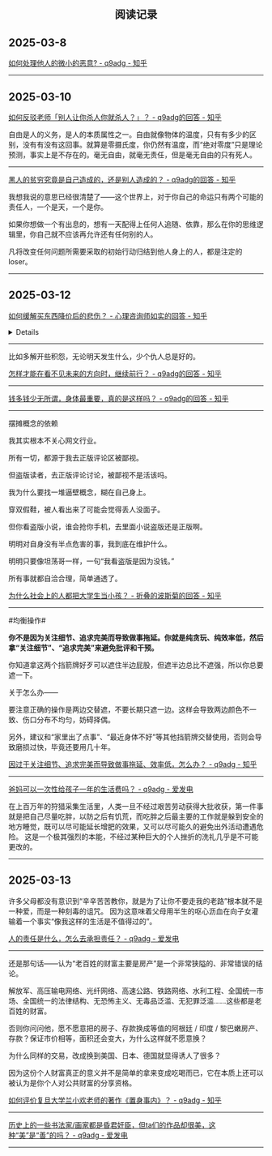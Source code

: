 ## <center>阅读记录</center>

## 2025-03-8

[如何处理他人的微小的恶意? - q9adg - 知乎](https://www.zhihu.com/question/8250757615/answer/119034376245)

---

## 2025-03-10

[如何反驳老师「别人让你杀人你就杀人？」？ - q9adg的回答 - 知乎](https://www.zhihu.com/question/38682660/answer/2745448493)

自由是人的义务，是人的本质属性之一。自由就像物体的温度，只有有多少的区别，没有有没有这回事。就算是零摄氏度，你仍然有温度，而“绝对零度”只是理论预测，事实上是不存在的。毫无自由，就毫无责任，但是毫无自由的只有死人。

---

[黑人的贫穷究竟是自己造成的，还是别人造成的？ - q9adg的回答 - 知乎](https://www.zhihu.com/question/370062108/answer/1072301218)

我想我说的意思已经很清楚了——这个世界上，对于你自己的命运只有两个可能的责任人，一个是天，一个是你。

如果你想做一个有出息的，想有一天配得上任何人追随、依靠，那么在你的思维逻辑里，你自己就不应该再允许还有任何别的人。

凡将改变任何问题所需要采取的初始行动归结到他人身上的人，都是注定的loser。

---

## 2025-03-12

[如何缓解买东西降价后的悲伤？ - 心理咨询师如实的回答 - 知乎](https://www.zhihu.com/question/380415994/answer/1087171260)

<details>
你的悲伤表面上来源于物品降价，实际上，来源于后悔。觉得自己吃亏了。觉得自己的选择不是完美的。

对了。你的悲伤懊悔，其实本质上来源于对自己完美的追求——我怎么做了这么愚蠢的决定？

这个悲伤懊悔的背后是什么？试着感受一下。

是对自己不完美的愤怒。

这是自恋心理的自然表现，也是必然结果。

我想，你大概是个不能接受自己出错的人吧。

</details>

---

比如多解开些积怨，无论明天发生什么，少个仇人总是好的。

[怎样才能在看不见未来的方向时，继续前行？ - q9adg的回答 - 知乎](https://www.zhihu.com/question/55061712/answer/2751675016)

---

[钱多钱少无所谓，身体最重要，真的是这样吗？ - q9adg的回答 - 知乎](https://www.zhihu.com/question/595425019/answer/2999393456)

---

摆摊概念的依赖

我其实根本不关心网文行业。

所有一切，都源于我去正版评论区被鄙视。

但盗版读者，去正版评论讨论，被鄙视不是活该吗。

我为什么要找一堆逼壁概念，糊在自己身上。

穿双假鞋，被人看出来了可能会觉得丢人没面子。

但你看盗版小说，谁会抢你手机，去里面小说盗版还是正版啊。

明明对自身没有半点危害的事，我到底在维护什么。

明明只要像坦荡哥一样，一句“我看盗版是因为没钱。”

所有事就都自洽合理，简单通透了。

[为什么社会上的人都把大学生当小孩？ - 折叠的波斯菊的回答 - 知乎](https://www.zhihu.com/question/652192841/answer/3603176218)

---

#均衡操作#

**你不是因为关注细节、追求完美而导致做事拖延。你就是纯贪玩、纯效率低，然后拿“关注细节”、“追求完美”来避免批评和干预。**

你知道拿这两个挡箭牌好歹可以遮住半边屁股，但遮半边总比不遮强，所以你总要遮一下。

关于怎么办——

要注意正确的操作是两边交替遮，不要长期只遮一边。这样会导致两边颜色不一致、伤口分布不均匀，妨碍择偶。

另外，建议和“家里出了点事”、“最近身体不好”等其他挡箭牌交替使用，否则会导致磨损过快，毕竟还要用几十年。

[因过于关注细节、追求完美而导致做事拖延、效率低，怎么办？ - q9adg - 知乎](https://www.zhihu.com/question/22763168/answer/3271457676)

---

[爸妈可以一次性给孩子一年的生活费吗？ - q9adg - 爱发电](https://afdian.com/p/b48e7f62775e11efa55352540025c377)

在上百万年的狩猎采集生活里，人类一旦不经过艰苦劳动获得大批收获，第一件事就是把自己尽量吃胖，以防之后有饥荒，而吃胖之后最主要的工作就是躲到安全的地方睡觉，既可以尽可能延长增肥的效果，又可以尽可能久的避免出外活动遭遇危险。
这是一个极其强烈的本能，不经过某种巨大的个人挫折的洗礼几乎是不可能更改的。

---

## 2025-03-13

许多父母都没有意识到“辛辛苦苦教你，就是为了让你不要走我的老路”根本就不是一种爱，而是一种刻毒的诅咒。
因为这意味着父母用半生的呕心沥血在向子女灌输着一个事实“像我这样的生活是不值得过的”。

[人的责任是什么，怎么去承担责任？ - q9adg - 爱发电](https://afdian.com/p/436e280e7c8c11efa09152540025c377)

---

还是那句话——认为“老百姓的财富主要是房产”是一个非常狭隘的、非常错误的结论。

解放军、高压输电网络、光纤网络、高速公路、铁路网络、水利工程、全国统一市场、全国统一的法律结构、无恐怖主义、无毒品泛滥、无犯罪泛滥……这些都是老百姓的财富。

否则你问问他，愿不愿意把的房子、存款换成等值的阿根廷 / 印度 / 黎巴嫩房产、存款？保证市价相等，面积还会变大，为什么这样就不愿意换？

为什么同样的交易，改成换到美国、日本、德国就显得诱人了很多？

因为这份个人财富真正的意义并不是简单的拿来变成吃喝而已，它在本质上还可以被认为是你个人对公共财富的分享资格。

[如何评价复旦大学兰小欢老师的著作《置身事内》？ - q9adg - 知乎](https://www.zhihu.com/question/525777261/answer/3613984761)


---

[历史上的一些书法家/画家都是昏君奸臣，但ta们的作品却很美，这种“美”是“善”的吗？ - q9adg - 爱发电](https://afdian.com/p/1a9d0be0ff8411ef9b1d52540025c377)

---

